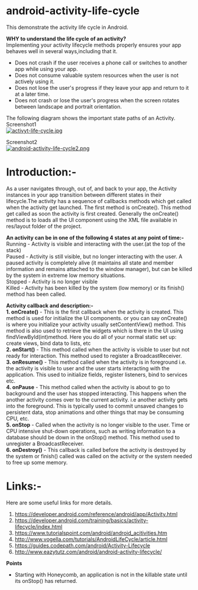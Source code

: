 # android-activity-life-cycle
This demonstrate the activity life cycle in Android.

<b>WHY to understand the life cycle of an activity?</b><br>
Implementing your activity lifecycle methods properly ensures your app behaves well in several ways,including that it.
* Does not crash if the user receives a phone call or switches to another app while using your app.<br>
* Does not consume valuable system resources when the user is not actively using it.<br>
* Does not lose the user's progress if they leave your app and return to it at a later time.<br>
* Does not crash or lose the user's progress when the screen rotates between landscape and portrait orientation.<br>

The following diagram shows the important state paths of an Activity.<br>
Screenshot1<br>
[![activyt-life-cycle.jpg](https://s19.postimg.org/dkaug8rgz/activyt_life_cycle.jpg)](https://postimg.org/image/76lrczmkv/)

Screenshot2<br>
[![android-activity-life-cycle2.png](https://s19.postimg.org/ld63lymtv/android_activity_life_cycle2.png)](https://postimg.org/image/64g686t5b/)

# Introduction:-
As a user navigates through, out of, and back to your app, the Activity instances in your app transition between different states in their lifecycle.The activity has a sequence of callbacks methods which get called when the activity get launched. The first method is onCreate(). This method get called as soon the activity is first created. Generally the onCreate() method is to loads all the UI component using the XML file available in res/layout folder of the project.

<b>An activity can be in one of the following 4 states at any point of time:-</b></br>
Running - Activity is visible and interacting with the user.(at the top of the stack)</br>
Paused - Activity is still visible, but no longer interacting with the user. A paused activity is completely alive (it maintains all state and member information and remains attached to the window manager), but can be killed by the system in extreme low memory situations.</br>
Stopped - Activity is no longer visible</br>
Killed - Activity has been killed by the system (low memory) or its finish() method has been called.

<b>Activity callback and description:-</b><br>
<b>1. onCreate()</b> - This is the first callback when the activity is created. This method is used for initialize the UI components. or you can say onCreate() is where you initialize your activity usually setContentView() method. This method is also used to retrieve the widgets which is there in the UI using findViewById(int)method. Here you do all of your normal static set up: create views, bind data to lists, etc<br>
<b>2. onStart()</b> - This method called when the activity is visible to user but not ready for interaction. This method used to register a BroadcastReceiver. <br>
<b>3. onResume()</b> - This method called when the activity is in foreground i.e. the activity is visible to user and the user starts interacting with the application. This used to initialize fields, register listeners, bind to services etc.<br>
<b>4. onPause</b> - This method called when the activity is about to go to background and the user has stopped interacting. This happens when the another activity comes over to the current activity. i.e another activity gets into the foreground. This is typically used to commit unsaved changes to persistent data, stop animations and other things that may be consuming CPU, etc.<br>
<b>5. onStop</b> - Called when the activity is no longer visible to the user. Time or CPU intensive shut-down operations, such as writing information to a database should be down in the onStop() method. This method used to unregister a BroadcastReceiver.<br>
<b>6. onDestroy()</b> - This callback is called before the activity is destroyed by the system or finish() called was called on the activity or the system needed to free up some memory.<br> 

# Links:-
Here are some useful links for more details.

1. https://developer.android.com/reference/android/app/Activity.html
2. https://developer.android.com/training/basics/activity-lifecycle/index.html
3. https://www.tutorialspoint.com/android/android_acitivities.htm
4. http://www.vogella.com/tutorials/AndroidLifeCycle/article.html
5. https://guides.codepath.com/android/Activity-Lifecycle
6. http://www.eazytutz.com/android/android-activity-lifecycle/

<b>Points</b>
* Starting with Honeycomb, an application is not in the killable state until its onStop() has returned.
